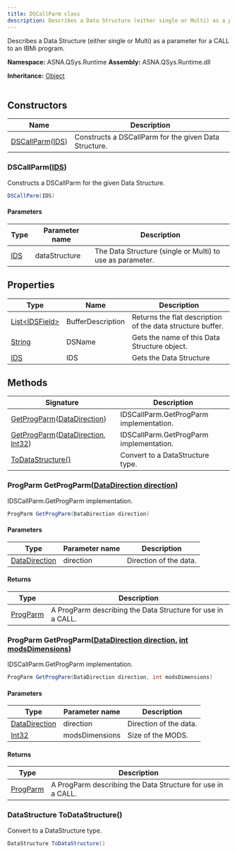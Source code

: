 ```yaml
---
title: DSCallParm class
description: Describes a Data Structure (either single or Multi) as a parameter for a CALL to an IBMi program.
---
```


Describes a Data Structure (either single or Multi) as a parameter for a CALL to an IBMi program.

**Namespace:** ASNA.QSys.Runtime
**Assembly:** ASNA.QSys.Runtime.dll

**Inheritance:** [Object](https://docs.microsoft.com/en-us/dotnet/api/system.object)
<br>
<br>

## Constructors

| Name | Description |
| --- | --- |
| [DSCallParm](#dscallparmids)([IDS](/reference/runtime/qsys-runtime/ids.html)) | Constructs a DSCallParm for the given Data Structure.

### DSCallParm([IDS](/reference/runtime/qsys-runtime/ids.html))

Constructs a DSCallParm for the given Data Structure.

```cs
DSCallParm(IDS)
```

#### Parameters

| Type | Parameter name | Description
| --- | --- | ---
| [IDS](/reference/runtime/qsys-runtime/ids.html) | dataStructure | The Data Structure (single or Multi) to use as parameter.

## Properties

| Type | Name | Description
| --- | --- | --- 
| [List\<IDSField\>](https://docs.microsoft.com/en-us/dotnet/api/system.collections.generic.list-1) | BufferDescription | Returns the flat description of the data structure buffer. |
| [String](https://learn.microsoft.com/en-us/dotnet/api/system.string?view=net-8.0) | DSName | Gets the name of this Data Structure object. |
| [IDS](/reference/runtime/qsys-runtime/ids.html) | IDS | Gets the Data Structure |

## Methods

| Signature | Description |
| --- | --- |
| [GetProgParm](#progparm-getprogparmdatadirection-direction)([DataDirection](/reference/datagate/datagate-common/data-direction.html)) | IDSCallParm.GetProgParm implementation.
| [GetProgParm](#progparm-getprogparmdatadirection-direction-int-modsdimensions)([DataDirection](/reference/datagate/datagate-common/data-direction.html), [Int32](https://docs.microsoft.com/en-us/dotnet/api/system.int32)) | IDSCallParm.GetProgParm implementation.
| [ToDataStructure()](#datastructure-todatastructure) | Convert to a DataStructure type.

### ProgParm GetProgParm([DataDirection direction](/reference/datagate/datagate-common/data-direction.html))

IDSCallParm.GetProgParm implementation.

```cs
ProgParm GetProgParm(DataDirection direction)
```

#### Parameters

| Type | Parameter name | Description
| --- | --- | ---
| [DataDirection](/reference/datagate/datagate-common/data-direction.html) | direction | Direction of the data.

#### Returns

| Type | Description
| --- | ---
| [ProgParm](/reference/datagate/datagate-data-link/prog-parm.html) | A ProgParm describing the Data Structure for use in a CALL.

### ProgParm GetProgParm([DataDirection direction](/reference/datagate/datagate-common/data-direction.html), [int modsDimensions](https://learn.microsoft.com/en-us/dotnet/csharp/language-reference/builtin-types/integral-numeric-types))

IDSCallParm.GetProgParm implementation.

```cs
ProgParm GetProgParm(DataDirection direction, int modsDimensions)
```

#### Parameters

| Type | Parameter name | Description
| --- | --- | ---
| [DataDirection](/reference/datagate/datagate-common/data-direction.html) | direction | Direction of the data.
| [Int32](https://docs.microsoft.com/en-us/dotnet/api/system.int32) | modsDimensions | Size of the MODS.

#### Returns

| Type | Description
| --- | ---
| [ProgParm](/reference/datagate/datagate-data-link/prog-parm.html) | A ProgParm describing the Data Structure for use in a CALL.

### DataStructure ToDataStructure()

Convert to a DataStructure type.

```cs
DataStructure ToDataStructure()
```
